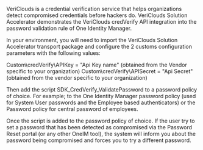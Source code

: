 VeriClouds is a credential verification service that helps organizations detect compromised credentials before hackers do.
VeriClouds Solution Accelerator demonstrates the VeriClouds credVerify API integration into the password validation rule of One Identity Manager.

In your environment, you will need to import the VeriClouds Solution Accelerator transport package and configure the 2 customs configuration parameters with the following values:

Custom\credVerify\APIKey = "Api Key name"  (obtained from the Vendor specific to your organization)
Custom\credVerify\APISecret = "Api Secret" (obtained from the vendor specific to your organization)

Then add the script SDK_CredVerify_ValidatePassword to a password policy of choice. For example; to the One Identity Manager password policy (used for System User passwords and the Employee based authenticators) or the Password policy for central password of employees.

Once the script is added to the password policy of choice.  If the user try to set a password that has been detected as compromised via the Password Reset portal (or any other OneIM tool), the system will inform you about the password being compromised and forces you to try a different password. 


